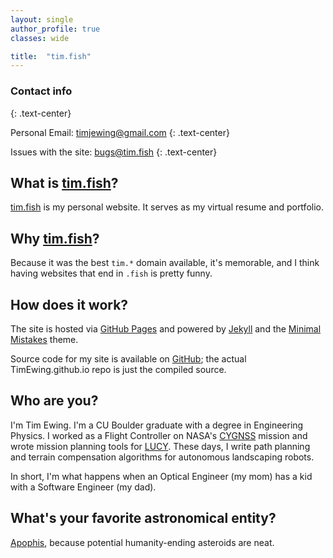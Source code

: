 ```yaml
---
layout: single
author_profile: true
classes: wide

title:  "tim.fish"
---
```

### Contact info
{: .text-center}

Personal Email: <a href="mailto:timjewing@gmail.com">timjewing@gmail.com</a>
{: .text-center}

Issues with the site: <a href="mailto:bugs@tim.fish">bugs@tim.fish</a>
{: .text-center}

## What is [tim.fish](/)?

[tim.fish](/) is my personal website. It serves as my virtual resume and portfolio.

## Why [tim.fish](/)?

Because it was the best `tim.*` domain available, it's memorable, and I think having websites that end in `.fish` is pretty funny.

## How does it work?

The site is hosted via [GitHub Pages](https://pages.github.com/) and powered by [Jekyll](https://jekyllrb.com/) and the [Minimal Mistakes](https://mmistakes.github.io/minimal-mistakes/) theme.

Source code for my site is available on [GitHub](https://github.com/TimEwing/tim.fish); the actual TimEwing.github.io repo is just the compiled source.

## Who are you?

I'm Tim Ewing. I'm a CU Boulder graduate with a degree in Engineering Physics. I worked as a Flight Controller on NASA's [CYGNSS](https://www.nasa.gov/cygnss/) mission and wrote mission planning tools for [LUCY](http://lucy.swri.edu/). These days, I write path planning and terrain compensation algorithms for autonomous landscaping robots. 

In short, I'm what happens when an Optical Engineer (my mom) has a kid with a Software Engineer (my dad). 

## What's your favorite astronomical entity?

[Apophis](https://en.wikipedia.org/wiki/99942_Apophis), because potential humanity-ending asteroids are neat.